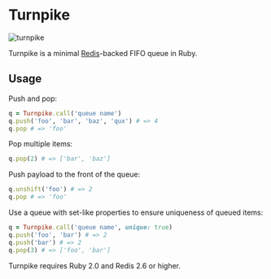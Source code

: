 # Turnpike

![turnpike][nj]

Turnpike is a minimal [Redis][red]-backed FIFO queue in Ruby.

## Usage

Push and pop:

```ruby
q = Turnpike.call('queue name')
q.push('foo', 'bar', 'baz', 'qux') # => 4
q.pop # => 'foo'
```

Pop multiple items:

```ruby
q.pop(2) # => ['bar', 'baz']
```

Push payload to the front of the queue:

```ruby
q.unshift('foo') # => 2
q.pop # => 'foo'
```

Use a queue with set-like properties to ensure uniqueness of queued items:

```ruby
q = Turnpike.call('queue name', unique: true)
q.push('foo', 'bar') # => 2
q.push('bar') # => 2
q.pop(3) # => ['foo', 'bar']
```

Turnpike requires Ruby 2.0 and Redis 2.6 or higher.

[nj]: http://f.cl.ly/items/33242X323P3M1t1G400H/turnpike.jpg
[red]: http://redis.io/
